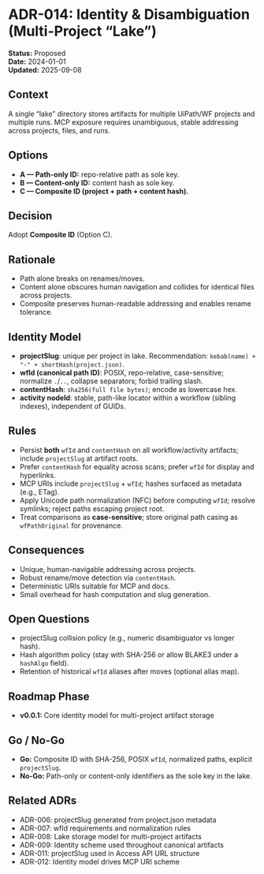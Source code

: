 # ADR-014: Identity & Disambiguation (Multi-Project “Lake”)

**Status:** Proposed  
**Date:** 2024-01-01  
**Updated:** 2025-09-08

## Context

A single “lake” directory stores artifacts for multiple UiPath/WF projects and multiple runs. MCP exposure requires unambiguous, stable addressing across projects, files, and runs.

## Options

* **A — Path-only ID:** repo-relative path as sole key.
* **B — Content-only ID:** content hash as sole key.
* **C — Composite ID (project + path + content hash).**

## Decision

Adopt **Composite ID** (Option C).

## Rationale

* Path alone breaks on renames/moves.
* Content alone obscures human navigation and collides for identical files across projects.
* Composite preserves human-readable addressing and enables rename tolerance.

## Identity Model

* **projectSlug**: unique per project in lake. Recommendation: `kebab(name) + "-" + shortHash(project.json)`.
* **wfId (canonical path ID)**: POSIX, repo-relative, case-sensitive; normalize `.`/`..`, collapse separators; forbid trailing slash.
* **contentHash**: `sha256(full file bytes)`; encode as lowercase hex.
* **activity nodeId**: stable, path-like locator within a workflow (sibling indexes), independent of GUIDs.

## Rules

* Persist **both** `wfId` and `contentHash` on all workflow/activity artifacts; include `projectSlug` at artifact roots.
* Prefer `contentHash` for equality across scans; prefer `wfId` for display and hyperlinks.
* MCP URIs include `projectSlug` + `wfId`; hashes surfaced as metadata (e.g., ETag).
* Apply Unicode path normalization (NFC) before computing `wfId`; resolve symlinks; reject paths escaping project root.
* Treat comparisons as **case-sensitive**; store original path casing as `wfPathOriginal` for provenance.

## Consequences

* Unique, human-navigable addressing across projects.
* Robust rename/move detection via `contentHash`.
* Deterministic URIs suitable for MCP and docs.
* Small overhead for hash computation and slug generation.

## Open Questions

* projectSlug collision policy (e.g., numeric disambiguator vs longer hash).
* Hash algorithm policy (stay with SHA-256 or allow BLAKE3 under a `hashAlgo` field).
* Retention of historical `wfId` aliases after moves (optional alias map).

## Roadmap Phase

* **v0.0.1:** Core identity model for multi-project artifact storage

## Go / No-Go

* **Go:** Composite ID with SHA-256, POSIX `wfId`, normalized paths, explicit `projectSlug`.
* **No-Go:** Path-only or content-only identifiers as the sole key in the lake.

## Related ADRs

* ADR-006: projectSlug generated from project.json metadata
* ADR-007: wfId requirements and normalization rules  
* ADR-008: Lake storage model for multi-project artifacts
* ADR-009: Identity scheme used throughout canonical artifacts
* ADR-011: projectSlug used in Access API URL structure
* ADR-012: Identity model drives MCP URI scheme
